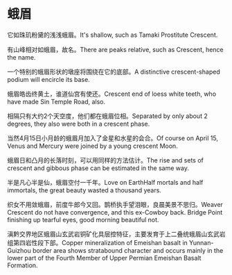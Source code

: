 # 蛾眉

<p><span class="chinese">它如珠玑粉黛的浅浅蛾眉。</span><span class="english">It's shallow, such as Tamaki Prostitute Crescent.</span></p>

<p><span class="chinese">有山峰相对如蛾眉，故名。</span><span class="english">There are peaks relative, such as Crescent, hence the name.</span></p>

<p><span class="chinese">一个特别的蛾眉形状的墩座将围绕在它的底部。</span><span class="english">A distinctive crescent-shaped podium will encircle its base.</span></p>

<p><span class="chinese">蛾眉皓齿终黄土，谁道仙宫有使还。</span><span class="english">Crescent end of loess white teeth, who have made Sin Temple Road, also.</span></p>

<p><span class="chinese">相隔只有大约2个天空度，他们都在蛾眉位相。</span><span class="english">Separated by only about 2 degrees, they also were both in a crescent phase.</span></p>

<p><span class="chinese">当然4月15日小月龄的蛾眉月加入了金星和水星的会合。</span><span class="english">Of course on April 15, Venus and Mercury were joined by a young crescent Moon.</span></p>

<p><span class="chinese">蛾眉日和凸月的长落时刻，可以用同样的方法估计。</span><span class="english">The rise and sets of crescent and gibbous phase can be estimated in the same way.</span></p>

<p><span class="chinese">半是凡心半是仙，蛾眉空付一千年。</span><span class="english">Love on EarthHalf mortals and half immortals, the great beauty wasted a thousand years.</span></p>

<p><span class="chinese">织女不用敛蛾眉，前度牛郎今又回。鹊桥执手望泪眼，良晨美景不思归。</span><span class="english">Weaver Crescent do not have convergence, and this ex-Cowboy back. Bridge Point finishing up tearful eyes, good morning beautiful not.</span></p>

<p><span class="chinese">滇黔交界地区蛾眉山玄武岩铜矿化具层控特征，主要发育于上二叠统蛾眉山玄武岩组第四岩性段下部。</span><span class="english">Copper mineralization of Emeishan basalt in Yunnan-Guizhou border area shows stratabound character and occurs mainly in the lower part of the Fourth Member of Upper Permian Emeishan Basalt Formation.</span></p>

